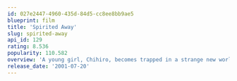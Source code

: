 ```yaml
---
id: 027e2447-4960-435d-84d5-cc8ee8bb9ae5
blueprint: film
title: 'Spirited Away'
slug: spirited-away
api_id: 129
rating: 8.536
popularity: 110.582
overview: 'A young girl, Chihiro, becomes trapped in a strange new world of spirits. When her parents undergo a mysterious transformation, she must call upon the courage she never knew she had to free her family.'
release_date: '2001-07-20'
---
```

